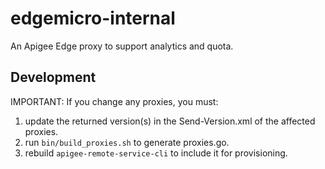 # edgemicro-internal

An Apigee Edge proxy to support analytics and quota. 

## Development

IMPORTANT: If you change any proxies, you must:
1. update the returned version(s) in the Send-Version.xml of the affected proxies.
2. run `bin/build_proxies.sh` to generate proxies.go.
3. rebuild `apigee-remote-service-cli` to include it for provisioning.
